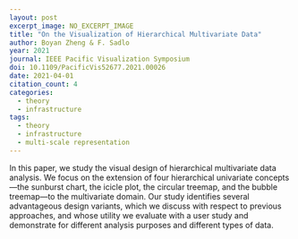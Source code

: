 ```yaml
---
layout: post
excerpt_image: NO_EXCERPT_IMAGE
title: "On the Visualization of Hierarchical Multivariate Data"
author: Boyan Zheng & F. Sadlo
year: 2021
journal: IEEE Pacific Visualization Symposium
doi: 10.1109/PacificVis52677.2021.00026
date: 2021-04-01
citation_count: 4
categories:
  - theory
  - infrastructure
tags:
  - theory
  - infrastructure
  - multi-scale representation
---
```

In this paper, we study the visual design of hierarchical multivariate data analysis. We focus on the extension of four hierarchical univariate concepts—the sunburst chart, the icicle plot, the circular treemap, and the bubble treemap—to the multivariate domain. Our study identifies several advantageous design variants, which we discuss with respect to previous approaches, and whose utility we evaluate with a user study and demonstrate for different analysis purposes and different types of data.
